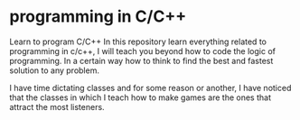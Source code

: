 # programming in C/C++
Learn to program C/C++
In this repository learn everything related to programming in c/c++, I will teach you beyond how to code the logic of programming. In a certain way how to think to find the best and fastest solution to any problem.

I have time dictating classes and for some reason or another, I have noticed that the classes in which I teach how to make games are the ones that attract the most listeners.
